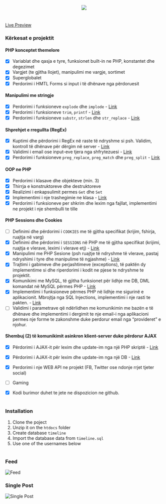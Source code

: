 <p align="center"><img src="https://i.imgur.com/ox4kBYA.png" /></p>

#

[Live Preview](https://rabbit-llc.com/Timeline)

### Kërkesat e projektit

#### PHP konceptet themelore
- [x] Variablat dhe qasja e tyre, funksionet built-in ne PHP, konstantet dhe degezimet
- [x] Vargjet (te gjitha llojet), manipulimi me vargje, sortimet
- [x] Superglobalet
- [x] Perdorimi i HMTL Forms si input i të dhënave nga përdoruesit

#### Manipulimi me stringje
- [x] Perdorimi i funksioneve `explode` dhe `implode` - [Link](https://github.com/urankajtazaj/Timeline/blob/b73f62358bfae2ef375739e9526ff5d8ac2d165f/Src/Timeline.php#L40)
- [x] Perdorimi i funksioneve `trim`, `printf` - [Link](https://github.com/urankajtazaj/Timeline/blob/5b5e6ea3fbe136d3658b63796dd2563cb94e1e13/Src/Controller/UserController.php#L27)
- [x] Perdorimi i funksioneve `substr`, `strlen` dhe `str_replace` - [Link](https://github.com/urankajtazaj/Timeline/blob/5b5e6ea3fbe136d3658b63796dd2563cb94e1e13/Src/Timeline.php#L47)

#### Shprehjet e rregullta (RegEx)
- [x] Kuptimi dhe përdorimi i RegEx në raste të ndryshme si psh. Validim, kontroll të dhënave për dërgim në server - [Link](https://github.com/urankajtazaj/Timeline/blob/5b5e6ea3fbe136d3658b63796dd2563cb94e1e13/Src/Timeline.php#L38)
- [x] Validimi i email ose input-eve tjera nga shfrytezuesi - [Link](https://github.com/urankajtazaj/Timeline/blob/5b5e6ea3fbe136d3658b63796dd2563cb94e1e13/Src/Controller/UserController.php#L37)
- [x] Perdorimi i funksioneve `preg_replace`, `preg_match` dhe `preg_split` - [Link](https://github.com/urankajtazaj/Timeline/blob/5b5e6ea3fbe136d3658b63796dd2563cb94e1e13/Src/Timeline.php#L48)

#### OOP ne PHP
- [x] Perdorimi i klasave dhe objekteve (min. 3)
- [x] Thirrja e konstruktoreve dhe destruktoreve
- [x] Realizimi i enkapsulimit permes `Get` dhe `Set`
- [x] Implementimi i nje trashegimie ne klasa - [Link](https://github.com/urankajtazaj/Timeline/blob/8672d227e64f78b15f0acc247b78ba4e2ce67669/Src/Model/Upvoter.php#L4)
- [x] Perdorimi i funksioneve per shkrim dhe lexim nga fajllat, implementimi ne projekt i nje shembulli te tille

#### PHP Sessions dhe Cookies
- [ ] Definimi dhe përdorimi i `COOKIES` me të gjitha specifikat (krijim, fshirja, ruajtja në varg)
- [x] Definimi dhe përdorimi i `SESSIONS` në PHP me të gjitha specifikat (krijimi, ruajtja e vlerave, leximi i vlerave etj) - [Link](https://github.com/urankajtazaj/Timeline/blob/master/Src/Service/Sessions.php)
- [x] Manipulimi me PHP Sesione (psh ruajtje të ndryshme të vlerave, pastaj ndryshimi i tyre dhe manipulime të ngjashme) - [Link](https://github.com/urankajtazaj/Timeline/blob/5b5e6ea3fbe136d3658b63796dd2563cb94e1e13/Src/Controller/UserController.php#L78)
- [x] Trajtimi i gabimeve dhe perjashtimeve (exceptions), të paktën dy implementime si dhe riperdorimi i kodit ne pjese te ndryshme te projektit.
- [x] Komunikimi me MySQL, të gjitha funksionet për lidhje me DB, DML komandat në MySQL përmes PHP - [Link](https://github.com/urankajtazaj/Timeline/blob/master/includes/Database.php)
- [x] Implementimi i funksioneve përmes PHP në lidhje me sigurinë e aplikacionit. Mbrojtja nga SQL Injections, implementimi i nje rasti te pakten. - [Link](https://github.com/urankajtazaj/Timeline/blob/5b5e6ea3fbe136d3658b63796dd2563cb94e1e13/Src/Controller/UserController.php#L27)
- [ ] Validimi i parametrave që ndërlidhen me komunikimin me bazën e të dhënave dhe implementimi i dergimit te nje email-i nga aplikacioni permes nje forme te zakonshme duke perdorur email nga “provideret” e njohur.

#### Shembuj (2) të komunikimit asinkron klient-server duke përdorur AJAX
- [x] Përdorimi i AJAX-it për lexim dhe update-im nga një PHP skriptë - [Link](https://github.com/urankajtazaj/Timeline/tree/master/assets/js)
- [x] Përdorimi i AJAX-it për lexim dhe update-im nga një DB - [Link](https://github.com/urankajtazaj/Timeline/tree/master/assets/js)
- [x] Perdorimi i nje WEB API ne projekt (FB, Twitter ose ndonje rrjet tjeter social)
- [ ] Gaming
- [x] Kodi burimor duhet te jete ne dispozicion ne github.


#
### Installation
1. Clone the poject
2. Unzip it on the `htdocs` folder
3. Create database `timeline`
4. Import the database data from `timeline.sql`
5. Use one of the usernames below


#


### Feed
![Feed](https://i.imgur.com/50Vcmjm.png)



### Single Post
![Single Post](https://i.imgur.com/wswvmAC.png)
